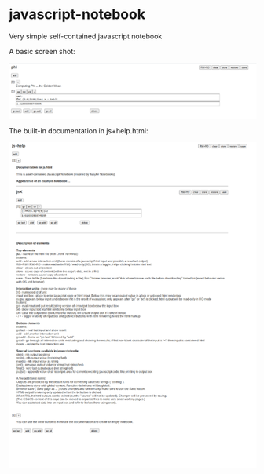 # javascript-notebook
Very simple self-contained javascript notebook

A basic screen shot:

![phi](/phi.png)

The built-in documentation in js+help.html:

![js+help](/js+help-screenshot.png)
